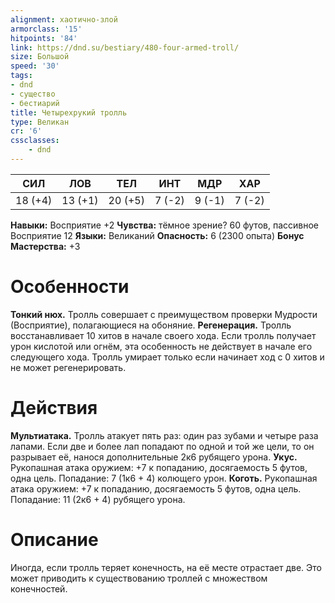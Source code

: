 ```yaml
---
alignment: хаотично-злой
armorclass: '15'
hitpoints: '84'
link: https://dnd.su/bestiary/480-four-armed-troll/
size: Большой
speed: '30'
tags:
- dnd
- существо
- бестиарий
title: Четырехрукий тролль
type: Великан
cr: '6'
cssclasses:
    - dnd
---
```



| СИЛ | ЛОВ | ТЕЛ | ИНТ | МДР | ХАР |
|---|---|---|---|---|---|
| 18 (+4) | 13 (+1) | 20 (+5) | 7 (-2) | 9 (-1) | 7 (-2) |
**Навыки:** Восприятие +2
**Чувства:** тёмное зрение? 60 футов, пассивное Восприятие 12
**Языки:** Великаний
**Опасность:** 6 (2300 опыта)
**Бонус Мастерства:** +3


# Особенности
**Тонкий нюх.** Тролль совершает с преимуществом проверки Мудрости (Восприятие), полагающиеся на обоняние.
**Регенерация.** Тролль восстанавливает 10 хитов в начале своего хода. Если тролль получает урон кислотой или огнём, эта особенность не действует в начале его следующего хода. Тролль умирает только если начинает ход с 0 хитов и не может регенерировать.


# Действия
**Мультиатака.** Тролль атакует пять раз: один раз зубами и четыре раза лапами. Если две и более лап попадают по одной и той же цели, то он разрывает её, нанося дополнительные 2к6 рубящего урона.
**Укус.** Рукопашная атака оружием: +7 к попаданию, досягаемость 5 футов, одна цель. Попадание: 7 (1к6 + 4) колющего урон.
**Коготь.** Рукопашная атака оружием: +7 к попаданию, досягаемость 5 футов, одна цель. Попадание: 11 (2к6 + 4) рубящего урона.


# Описание
Иногда, если тролль теряет конечность, на её месте отрастает две. Это может приводить к существованию троллей с множеством конечностей.